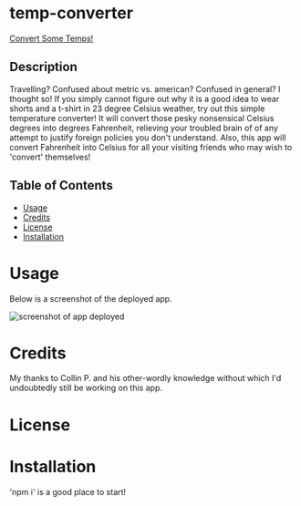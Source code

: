 # temp-converter
[Convert Some Temps!](https://kalebritt.github.io/temp-converter/)

## Description
Travelling? Confused about metric vs. american?  Confused in general?  I thought so!  If you simply cannot figure out why it is a good idea to wear shorts and a t-shirt in 23 degree Celsius weather, try out this simple temperature converter!  It will convert those pesky nonsensical Celsius degrees into degrees Fahrenheit, relieving your troubled brain of of any attempt to justify foreign policies you don't understand.  Also, this app will convert Fahrenheit into Celsius for all your visiting friends who may wish to 'convert' themselves!


## Table of Contents

- [Usage](#usage)
- [Credits](#credits)
- [License](#license)
- [Installation](#installation)

# Usage
Below is a screenshot of the deployed app.

![screenshot of app deployed](/public/assets/screenshot/screenshot-mod11.png)


# Credits
My thanks to Collin P. and his other-wordly knowledge without which I'd undoubtedly still be working on this app.

# License


# Installation 
'npm i' is a good place to start!